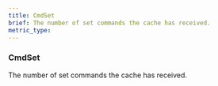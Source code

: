 ```yaml
---
title: CmdSet
brief: The number of set commands the cache has received.
metric_type:
---
```

### CmdSet

The number of set commands the cache has received.
